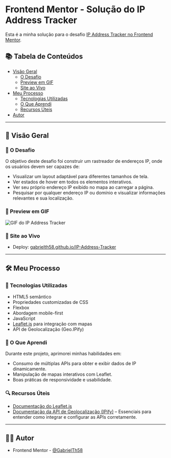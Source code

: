 # Frontend Mentor - Solução do IP Address Tracker

Esta é a minha solução para o desafio [IP Address Tracker no Frontend Mentor](https://www.frontendmentor.io/challenges/ip-address-tracker-I8-0yYAH0).

## 📚 Tabela de Conteúdos

- [Visão Geral](#visão-geral)
  - [O Desafio](#o-desafio)
  - [Preview em GIF](#preview-em-gif)
  - [Site ao Vivo](#site-ao-vivo)
- [Meu Processo](#meu-processo)
  - [Tecnologias Utilizadas](#tecnologias-utilizadas)
  - [O Que Aprendi](#o-que-aprendi)
  - [Recursos Úteis](#recursos-úteis)
- [Autor](#autor)

---

## 🧐 Visão Geral

### 📌 O Desafio

O objetivo deste desafio foi construir um rastreador de endereços IP, onde os usuários devem ser capazes de:

- Visualizar um layout adaptável para diferentes tamanhos de tela.
- Ver estados de hover em todos os elementos interativos.
- Ver seu próprio endereço IP exibido no mapa ao carregar a página.
- Pesquisar por qualquer endereço IP ou domínio e visualizar informações relevantes e sua localização.

### 🎥 Preview em GIF

![GIF do IP Address Tracker](https://github.com/GabrielTh58/IP-Address-Tracker/raw/main/src/images/Ip_Address_Tracker_gif.gif)

### 🔗 Site ao Vivo

- Deploy: [gabrielth58.github.io/IP-Address-Tracker](https://gabrielth58.github.io/IP-Address-Tracker/)

---

## 🛠️ Meu Processo

### 🧱 Tecnologias Utilizadas

- HTML5 semântico
- Propriedades customizadas de CSS
- Flexbox
- Abordagem mobile-first
- JavaScript
- [Leaflet.js](https://leafletjs.com) para integração com mapas
- API de Geolocalização (Geo.IPify)

### 📘 O Que Aprendi

Durante este projeto, aprimorei minhas habilidades em:

- Consumo de múltiplas APIs para obter e exibir dados de IP dinamicamente.
- Manipulação de mapas interativos com Leaflet.
- Boas práticas de responsividade e usabilidade.

### 🔍 Recursos Úteis

- [Documentação do Leaflet.js](https://leafletjs.com)
- [Documentação da API de Geolocalização (IPify)](https://geo.ipify.org/docs) – Essenciais para entender como integrar e configurar as APIs corretamente.

---

## 👨‍💻 Autor

- Frontend Mentor - [@GabrielTh58](https://www.frontendmentor.io/profile/GabrielTh58)
